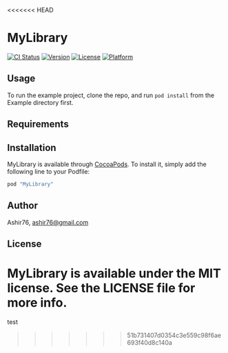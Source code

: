 <<<<<<< HEAD
# MyLibrary

[![CI Status](http://img.shields.io/travis/Ashir76/MyLibrary.svg?style=flat)](https://travis-ci.org/Ashir76/MyLibrary)
[![Version](https://img.shields.io/cocoapods/v/MyLibrary.svg?style=flat)](http://cocoapods.org/pods/MyLibrary)
[![License](https://img.shields.io/cocoapods/l/MyLibrary.svg?style=flat)](http://cocoapods.org/pods/MyLibrary)
[![Platform](https://img.shields.io/cocoapods/p/MyLibrary.svg?style=flat)](http://cocoapods.org/pods/MyLibrary)

## Usage

To run the example project, clone the repo, and run `pod install` from the Example directory first.

## Requirements

## Installation

MyLibrary is available through [CocoaPods](http://cocoapods.org). To install
it, simply add the following line to your Podfile:

```ruby
pod "MyLibrary"
```

## Author

Ashir76, ashir76@gmail.com

## License

MyLibrary is available under the MIT license. See the LICENSE file for more info.
=======
test

>>>>>>> 51b731407d0354c3e559c98f6ae693f40d8c140a
